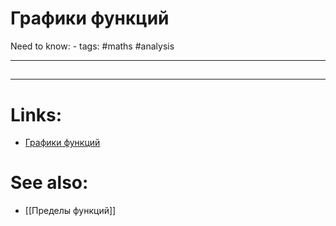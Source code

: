 # Графики функций
Need to know: -
tags: #maths #analysis

---
## 


---

# Links:
- [Графики функций](http://mathprofi.ru/grafiki_i_svoistva_funkcij.html)

# See also:
- [[Пределы функций]]
